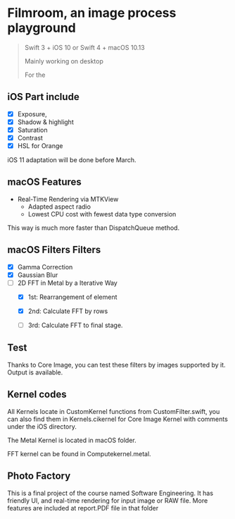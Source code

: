 # Filmroom, an image process playground

> 
> Swift 3 + iOS 10 or Swift 4 + macOS 10.13
> 
> Mainly working on desktop
> 
> For the 






## iOS Part include

- [x] Exposure,
- [x] Shadow & highlight
- [x] Saturation
- [x] Contrast
- [x] HSL for Orange

iOS 11 adaptation will be done before March.

## macOS Features

- Real-Time Rendering via MTKView
	- Adapted aspect radio
	- Lowest CPU cost with fewest data type conversion

This way is much more faster than DispatchQueue method.

## macOS Filters Filters

- [x] Gamma Correction
- [x] Gaussian Blur
- [ ] 2D FFT in Metal by a Iterative Way
	- [x] 1st: Rearrangement of element
	- [x] 2nd: Calculate FFT by rows
	- [ ] 3rd: Calculate FFT to final stage.



## Test

Thanks to Core Image, you can test these filters by images supported by it. Output is available.

## Kernel codes

All Kernels locate in CustomKernel functions from CustomFilter.swift, you can also find them in Kernels.cikernel for Core Image Kernel with comments under the iOS directory. 

The Metal Kernel is located in macOS folder.

FFT kernel can be found in Computekernel.metal.

## Photo Factory

This is a final project of the course named Software Engineering. It has friendly UI, and real-time rendering for input image or RAW file. More features are included at report.PDF file in that folder